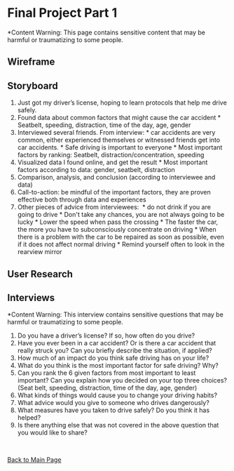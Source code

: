 # Final Project Part 1
*Content Warning: This page contains sensitive content that may be harmful or traumatizing to some people.

## Wireframe


## Storyboard

1. Just got my driver’s license, hoping to learn protocols that help me drive safely.
2. Found data about common factors that might cause the car accident
        * Seatbelt, speeding, distraction, time of the day, age, gender
3. Interviewed several friends. From interview:
        * car accidents are very common, either experienced themselves or witnessed friends get into car accidents.
        * Safe driving is important to everyone
        * Most important factors by ranking: Seatbelt, distraction/concentration, speeding
4. Visualized data I found online, and get the result
        * Most important factors according to data: gender, seatbelt, distraction
5. Comparison, analysis, and conclusion (according to interviewee and data)
6. Call-to-action: be mindful of the important factors, they are proven effective both through data and experiences
7. Other pieces of advice from interviewees: 
        * do not drink if you are going to drive
        * Don't take any chances, you are not always going to be lucky
        * Lower the speed when pass the crossing
        * The faster the car, the more you have to subconsciously concentrate on driving
        * When there is a problem with the car to be repaired as soon as possible, even if it does not affect normal driving
        * Remind yourself often to look in the rearview mirror


## User Research


## Interviews

*Content Warning: This interview contains sensitive questions that may be harmful or traumatizing to some people.

1. Do you have a driver’s license? If so, how often do you drive?
2. Have you ever been in a car accident? Or is there a car accident that really struck you? Can you briefly describe the situation, if applied?
3. How much of an impact do you think safe driving has on your life?
4. What do you think is the most important factor for safe driving? Why?
5. Can you rank the 6 given factors from most important to least important? Can you explain how you decided on your top three choices? (Seat belt, speeding, distraction, time of the day, age, gender)
6. What kinds of things would cause you to change your driving habits?
7. What advice would you give to someone who drives dangerously? 
8.  What measures have you taken to drive safely? Do you think it has helped?
9. Is there anything else that was not covered in the above question that you would like to share?





<br/>

[Back to Main Page](/README.md)
